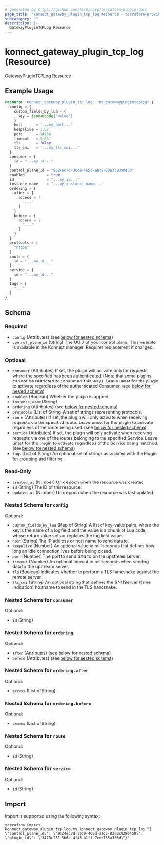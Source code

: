 ```yaml
---
# generated by https://github.com/hashicorp/terraform-plugin-docs
page_title: "konnect_gateway_plugin_tcp_log Resource - terraform-provider-konnect"
subcategory: ""
description: |-
  GatewayPluginTCPLog Resource
---
```


# konnect_gateway_plugin_tcp_log (Resource)

GatewayPluginTCPLog Resource

## Example Usage

```terraform
resource "konnect_gateway_plugin_tcp_log" "my_gatewayplugintcplog" {
  config = {
    custom_fields_by_lua = {
      key = jsonencode("value")
    }
    host      = "...my_host..."
    keepalive = 1.57
    port      = 54956
    timeout   = 5.53
    tls       = false
    tls_sni   = "...my_tls_sni..."
  }
  consumer = {
    id = "...my_id..."
  }
  control_plane_id = "9524ec7d-36d9-465d-a8c5-83a3c9390458"
  enabled          = true
  id               = "...my_id..."
  instance_name    = "...my_instance_name..."
  ordering = {
    after = {
      access = [
        "..."
      ]
    }
    before = {
      access = [
        "..."
      ]
    }
  }
  protocols = [
    "https"
  ]
  route = {
    id = "...my_id..."
  }
  service = {
    id = "...my_id..."
  }
  tags = [
    "..."
  ]
}
```

<!-- schema generated by tfplugindocs -->
## Schema

### Required

- `config` (Attributes) (see [below for nested schema](#nestedatt--config))
- `control_plane_id` (String) The UUID of your control plane. This variable is available in the Konnect manager. Requires replacement if changed.

### Optional

- `consumer` (Attributes) If set, the plugin will activate only for requests where the specified has been authenticated. (Note that some plugins can not be restricted to consumers this way.). Leave unset for the plugin to activate regardless of the authenticated Consumer. (see [below for nested schema](#nestedatt--consumer))
- `enabled` (Boolean) Whether the plugin is applied.
- `instance_name` (String)
- `ordering` (Attributes) (see [below for nested schema](#nestedatt--ordering))
- `protocols` (List of String) A set of strings representing protocols.
- `route` (Attributes) If set, the plugin will only activate when receiving requests via the specified route. Leave unset for the plugin to activate regardless of the route being used. (see [below for nested schema](#nestedatt--route))
- `service` (Attributes) If set, the plugin will only activate when receiving requests via one of the routes belonging to the specified Service. Leave unset for the plugin to activate regardless of the Service being matched. (see [below for nested schema](#nestedatt--service))
- `tags` (List of String) An optional set of strings associated with the Plugin for grouping and filtering.

### Read-Only

- `created_at` (Number) Unix epoch when the resource was created.
- `id` (String) The ID of this resource.
- `updated_at` (Number) Unix epoch when the resource was last updated.

<a id="nestedatt--config"></a>
### Nested Schema for `config`

Optional:

- `custom_fields_by_lua` (Map of String) A list of key-value pairs, where the key is the name of a log field and the value is a chunk of Lua code, whose return value sets or replaces the log field value.
- `host` (String) The IP address or host name to send data to.
- `keepalive` (Number) An optional value in milliseconds that defines how long an idle connection lives before being closed.
- `port` (Number) The port to send data to on the upstream server.
- `timeout` (Number) An optional timeout in milliseconds when sending data to the upstream server.
- `tls` (Boolean) Indicates whether to perform a TLS handshake against the remote server.
- `tls_sni` (String) An optional string that defines the SNI (Server Name Indication) hostname to send in the TLS handshake.


<a id="nestedatt--consumer"></a>
### Nested Schema for `consumer`

Optional:

- `id` (String)


<a id="nestedatt--ordering"></a>
### Nested Schema for `ordering`

Optional:

- `after` (Attributes) (see [below for nested schema](#nestedatt--ordering--after))
- `before` (Attributes) (see [below for nested schema](#nestedatt--ordering--before))

<a id="nestedatt--ordering--after"></a>
### Nested Schema for `ordering.after`

Optional:

- `access` (List of String)


<a id="nestedatt--ordering--before"></a>
### Nested Schema for `ordering.before`

Optional:

- `access` (List of String)



<a id="nestedatt--route"></a>
### Nested Schema for `route`

Optional:

- `id` (String)


<a id="nestedatt--service"></a>
### Nested Schema for `service`

Optional:

- `id` (String)

## Import

Import is supported using the following syntax:

```shell
terraform import konnect_gateway_plugin_tcp_log.my_konnect_gateway_plugin_tcp_log "{ \"control_plane_id\": \"9524ec7d-36d9-465d-a8c5-83a3c9390458\",  \"plugin_id\": \"3473c251-5b6c-4f45-b1ff-7ede735a366d\"}"
```
